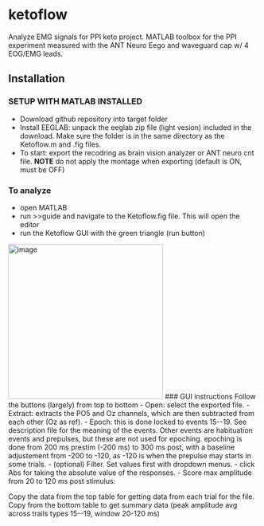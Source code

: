 # ketoflow

Analyze EMG signals for PPI keto project. MATLAB toolbox for the PPI experiment measured with the ANT Neuro Eego and waveguard cap w/ 4 EOG/EMG leads.

## Installation
### SETUP WITH MATLAB INSTALLED
- Download github repository into target folder
- Install EEGLAB: unpack the eeglab zip file (light vesion) included in the download. Make sure the folder is in the same directory as the Ketoflow.m and .fig files. 
- To start: export the recodring as brain vision analyzer or ANT neuro cnt file. **NOTE** do not apply the montage when exporting (default is ON, must be OFF)
### To analyze
- open MATLAB
- run >>guide and navigate to the Ketoflow.fig file. This will open the editor
- run the Ketoflow GUI with the green triangle (run button)
<img width="311" alt="image" src="https://github.com/user-attachments/assets/87f3c634-2741-40fd-996c-3a63200c2561">
### GUI instructions
Follow the buttons (largely) from top to bottom
- Open: select the exported file.
- Extract: extracts the PO5 and Oz channels, which are then subtracted from each other (Oz as ref).
- Epoch: this is done locked to events 15--19. See description file for the meaning of the events. Other events are habituation events and prepulses, but these are not used for epoching. epoching is done from 200 ms prestim (-200 ms) to 300 ms post, with a baseline adjustement from -200 to -120, as -120 is when the prepulse may starts in some trials.
- (optional) Filter. Set values first with dropdown menus.
- click Abs for taking the absolute value of the responses.
- Score max amplitude from 20 to 120 ms post stimulus:

Copy the data from the top table for getting data from each trial for the file.
Copy from the bottom table to get summary data (peak amplitude avg across trails types 15--19, window 20-120 ms)

